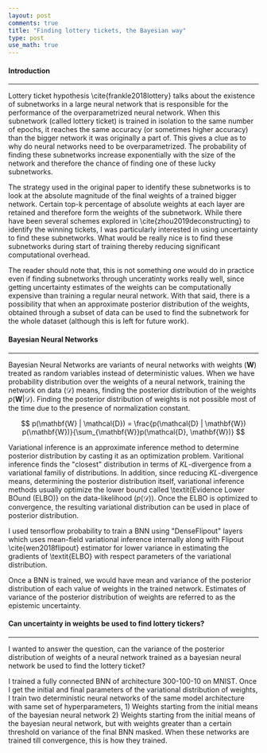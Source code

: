 ```yaml
---
layout: post
comments: true
title: "Finding lottery tickets, the Bayesian way"
type: post
use_math: true
---
```


#### Introduction
----
Lottery ticket hypothesis \cite{frankle2018lottery} talks about the existence of subnetworks in a large neural network that is responsible for the performance of the overparametrized neural network. When this subnetwork (called lottery ticket) is trained in isolation to the same number of epochs, it reaches the same accuracy (or sometimes higher accuracy) than the bigger network it was originally a part of. This gives a clue as to why do neural networks need to be overparametrized. The probability of finding these subnetworks increase exponentially with the size of the network and therefore the chance of finding one of these lucky subnetworks.

The strategy used in the original paper to identify these subnetworks is to look at the absolute magnitude of the final weights of a trained bigger network. Certain top-k percentage of absolute weights at each layer are retained and therefore form the weights of the subnetwork. While there have been several schemes explored in \cite{zhou2019deconstructing} to identify the winning tickets, I was particularly interested in using uncertainty to find these subnetworks. What would be really nice is to find these subnetworks during start of training thereby reducing significant computational overhead.

The reader should note that, this is not something one would do in practice even if finding subnetworks through unceratinty works really well, since getting uncertainty estimates of the weights can be computationally expensive than training a regular neural network. With that said, there is a possibility that when an approximate posterior distribution of the weights, obtained through a subset of data can be used to find the subnetwork for the whole dataset (although this is left for future work).

#### Bayesian Neural Networks
-----

Bayesian Neural Networks are variants of neural networks with weights ($\mathbf{W}$) treated as random variables instead of deterministic values. When we have probability distribution over the weights of a neural network, training the network on data ($\mathcal{D}$) means, finding the posterior distribution of the weights $p(\mathbf{W} | \mathcal{D})$. Finding the posterior distribution of weights is not possible most of the time due to the presence of normalization constant. 


$$    p(\mathbf{W} | \mathcal{D}) = \frac{p(\mathcal{D} | \mathbf{W}) p(\mathbf{W})}{\sum_{\mathbf{W}}p(\mathcal{D}, \mathbf{W})} $$


Variational inference is an approximate inference method to determine posterior distribution by casting it as an optimization problem. Varitional inference finds the "closest" distribution in terms of $KL$-divergence from a variational familiy of distributions. In addition, since reducing $KL$-divergence means, determining the posterior distribution itself, variational inference methods usually optimize the lower bound called \textit{Evidence Lower BOund (ELBO)} on the data-likelihood ($p(\mathcal{D}))$. Once the ELBO is optimized to convergence, the resulting variational distribution can be used in place of posterior distribution.

I used tensorflow probability to train a BNN using "DenseFlipout" layers which uses mean-field variational inference internally along with Flipout \cite{wen2018flipout} estimator for lower variance in estimating the gradients of \textit{ELBO} with respect parameters of the variational distribution. 

Once a BNN is trained, we would have mean and variance of the posterior distribution of each value of weights in the trained network. Estimates of variance of the posterior distribution of weights are referred to as the epistemic uncertainty.

#### Can uncertainty in weights be used to find lottery tickers?
-----

I wanted to answer the question, can the variance of the posterior distribution of weights of a neural network trained as a bayesian neural network be used to find the lottery ticket? 

I trained a fully connected BNN of architecture 300-100-10 on MNIST. Once I get the initial and final parameters of the variational distribution of weights, I train two deterministic neural networks of the same model architecture with same set of hyperparameters, 1) Weights starting from the initial means of the bayesian neural network 2) Weights starting from the initial means of the bayesian neural network, but with weights greater than a certain threshold on variance of the final BNN masked. When these networks are trained till convergence, this is how they trained.
